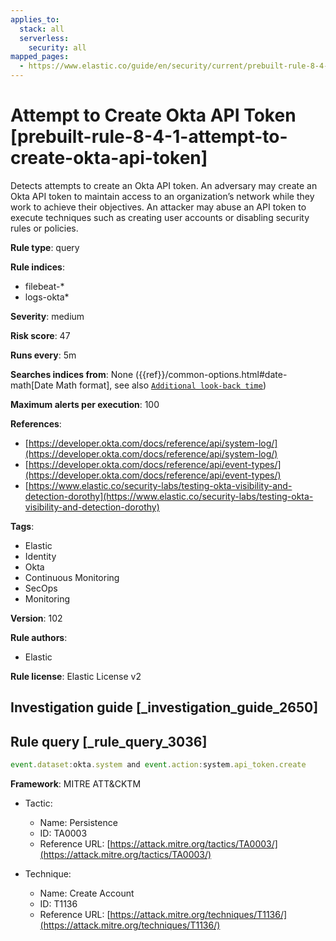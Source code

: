 ```yaml
---
applies_to:
  stack: all
  serverless:
    security: all
mapped_pages:
  - https://www.elastic.co/guide/en/security/current/prebuilt-rule-8-4-1-attempt-to-create-okta-api-token.html
---
```


# Attempt to Create Okta API Token [prebuilt-rule-8-4-1-attempt-to-create-okta-api-token]

Detects attempts to create an Okta API token. An adversary may create an Okta API token to maintain access to an organization’s network while they work to achieve their objectives. An attacker may abuse an API token to execute techniques such as creating user accounts or disabling security rules or policies.

**Rule type**: query

**Rule indices**:

* filebeat-*
* logs-okta*

**Severity**: medium

**Risk score**: 47

**Runs every**: 5m

**Searches indices from**: None ({{ref}}/common-options.html#date-math[Date Math format], see also [`Additional look-back time`](docs-content://solutions/security/detect-and-alert/create-detection-rule.md#rule-schedule))

**Maximum alerts per execution**: 100

**References**:

* [https://developer.okta.com/docs/reference/api/system-log/](https://developer.okta.com/docs/reference/api/system-log/)
* [https://developer.okta.com/docs/reference/api/event-types/](https://developer.okta.com/docs/reference/api/event-types/)
* [https://www.elastic.co/security-labs/testing-okta-visibility-and-detection-dorothy](https://www.elastic.co/security-labs/testing-okta-visibility-and-detection-dorothy)

**Tags**:

* Elastic
* Identity
* Okta
* Continuous Monitoring
* SecOps
* Monitoring

**Version**: 102

**Rule authors**:

* Elastic

**Rule license**: Elastic License v2

## Investigation guide [_investigation_guide_2650]



## Rule query [_rule_query_3036]

```js
event.dataset:okta.system and event.action:system.api_token.create
```

**Framework**: MITRE ATT&CKTM

* Tactic:

    * Name: Persistence
    * ID: TA0003
    * Reference URL: [https://attack.mitre.org/tactics/TA0003/](https://attack.mitre.org/tactics/TA0003/)

* Technique:

    * Name: Create Account
    * ID: T1136
    * Reference URL: [https://attack.mitre.org/techniques/T1136/](https://attack.mitre.org/techniques/T1136/)



